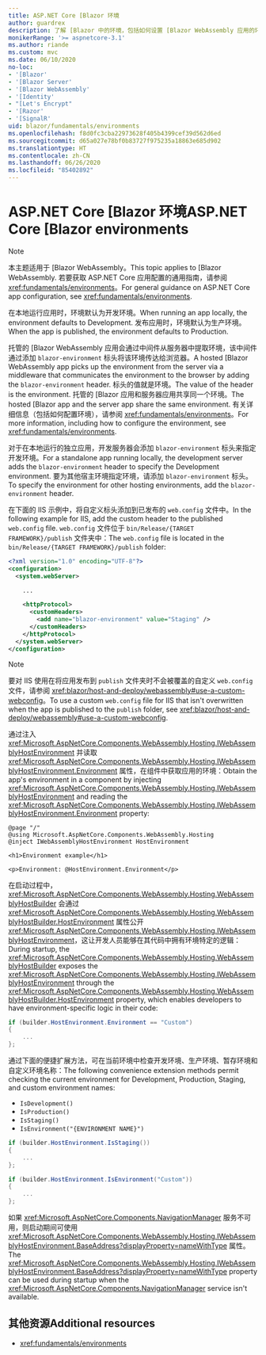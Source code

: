 ```yaml
---
title: ASP.NET Core [Blazor 环境
author: guardrex
description: 了解 [Blazor 中的环境，包括如何设置 [Blazor WebAssembly 应用的环境。
monikerRange: '>= aspnetcore-3.1'
ms.author: riande
ms.custom: mvc
ms.date: 06/10/2020
no-loc:
- '[Blazor'
- '[Blazor Server'
- '[Blazor WebAssembly'
- '[Identity'
- "[Let's Encrypt"
- '[Razor'
- '[SignalR'
uid: blazor/fundamentals/environments
ms.openlocfilehash: f8d0fc3cba22973628f405b4399cef39d562d6ed
ms.sourcegitcommit: d65a027e78bf0b83727f975235a18863e685d902
ms.translationtype: HT
ms.contentlocale: zh-CN
ms.lasthandoff: 06/26/2020
ms.locfileid: "85402892"
---
```

# <a name="aspnet-core-blazor-environments"></a><span data-ttu-id="2eb25-103">ASP.NET Core [Blazor 环境</span><span class="sxs-lookup"><span data-stu-id="2eb25-103">ASP.NET Core [Blazor environments</span></span>

> [!NOTE]
> <span data-ttu-id="2eb25-104">本主题适用于 [Blazor WebAssembly。</span><span class="sxs-lookup"><span data-stu-id="2eb25-104">This topic applies to [Blazor WebAssembly.</span></span> <span data-ttu-id="2eb25-105">若要获取 ASP.NET Core 应用配置的通用指南，请参阅 <xref:fundamentals/environments>。</span><span class="sxs-lookup"><span data-stu-id="2eb25-105">For general guidance on ASP.NET Core app configuration, see <xref:fundamentals/environments>.</span></span>

<span data-ttu-id="2eb25-106">在本地运行应用时，环境默认为开发环境。</span><span class="sxs-lookup"><span data-stu-id="2eb25-106">When running an app locally, the environment defaults to Development.</span></span> <span data-ttu-id="2eb25-107">发布应用时，环境默认为生产环境。</span><span class="sxs-lookup"><span data-stu-id="2eb25-107">When the app is published, the environment defaults to Production.</span></span>

<span data-ttu-id="2eb25-108">托管的 [Blazor WebAssembly 应用会通过中间件从服务器中提取环境，该中间件通过添加 `blazor-environment` 标头将该环境传达给浏览器。</span><span class="sxs-lookup"><span data-stu-id="2eb25-108">A hosted [Blazor WebAssembly app picks up the environment from the server via a middleware that communicates the environment to the browser by adding the `blazor-environment` header.</span></span> <span data-ttu-id="2eb25-109">标头的值就是环境。</span><span class="sxs-lookup"><span data-stu-id="2eb25-109">The value of the header is the environment.</span></span> <span data-ttu-id="2eb25-110">托管的 [Blazor 应用和服务器应用共享同一个环境。</span><span class="sxs-lookup"><span data-stu-id="2eb25-110">The hosted [Blazor app and the server app share the same environment.</span></span> <span data-ttu-id="2eb25-111">有关详细信息（包括如何配置环境），请参阅 <xref:fundamentals/environments>。</span><span class="sxs-lookup"><span data-stu-id="2eb25-111">For more information, including how to configure the environment, see <xref:fundamentals/environments>.</span></span>

<span data-ttu-id="2eb25-112">对于在本地运行的独立应用，开发服务器会添加 `blazor-environment` 标头来指定开发环境。</span><span class="sxs-lookup"><span data-stu-id="2eb25-112">For a standalone app running locally, the development server adds the `blazor-environment` header to specify the Development environment.</span></span> <span data-ttu-id="2eb25-113">要为其他宿主环境指定环境，请添加 `blazor-environment` 标头。</span><span class="sxs-lookup"><span data-stu-id="2eb25-113">To specify the environment for other hosting environments, add the `blazor-environment` header.</span></span>

<span data-ttu-id="2eb25-114">在下面的 IIS 示例中，将自定义标头添加到已发布的 `web.config` 文件中。</span><span class="sxs-lookup"><span data-stu-id="2eb25-114">In the following example for IIS, add the custom header to the published `web.config` file.</span></span> <span data-ttu-id="2eb25-115">`web.config` 文件位于 `bin/Release/{TARGET FRAMEWORK}/publish` 文件夹中：</span><span class="sxs-lookup"><span data-stu-id="2eb25-115">The `web.config` file is located in the `bin/Release/{TARGET FRAMEWORK}/publish` folder:</span></span>

```xml
<?xml version="1.0" encoding="UTF-8"?>
<configuration>
  <system.webServer>

    ...

    <httpProtocol>
      <customHeaders>
        <add name="blazor-environment" value="Staging" />
      </customHeaders>
    </httpProtocol>
  </system.webServer>
</configuration>
```

> [!NOTE]
> <span data-ttu-id="2eb25-116">要对 IIS 使用在将应用发布到 `publish` 文件夹时不会被覆盖的自定义 `web.config` 文件，请参阅 <xref:blazor/host-and-deploy/webassembly#use-a-custom-webconfig>。</span><span class="sxs-lookup"><span data-stu-id="2eb25-116">To use a custom `web.config` file for IIS that isn't overwritten when the app is published to the `publish` folder, see <xref:blazor/host-and-deploy/webassembly#use-a-custom-webconfig>.</span></span>

<span data-ttu-id="2eb25-117">通过注入 <xref:Microsoft.AspNetCore.Components.WebAssembly.Hosting.IWebAssemblyHostEnvironment> 并读取 <xref:Microsoft.AspNetCore.Components.WebAssembly.Hosting.IWebAssemblyHostEnvironment.Environment> 属性，在组件中获取应用的环境：</span><span class="sxs-lookup"><span data-stu-id="2eb25-117">Obtain the app's environment in a component by injecting <xref:Microsoft.AspNetCore.Components.WebAssembly.Hosting.IWebAssemblyHostEnvironment> and reading the <xref:Microsoft.AspNetCore.Components.WebAssembly.Hosting.IWebAssemblyHostEnvironment.Environment> property:</span></span>

```razor
@page "/"
@using Microsoft.AspNetCore.Components.WebAssembly.Hosting
@inject IWebAssemblyHostEnvironment HostEnvironment

<h1>Environment example</h1>

<p>Environment: @HostEnvironment.Environment</p>
```

<span data-ttu-id="2eb25-118">在启动过程中，<xref:Microsoft.AspNetCore.Components.WebAssembly.Hosting.WebAssemblyHostBuilder> 会通过 <xref:Microsoft.AspNetCore.Components.WebAssembly.Hosting.WebAssemblyHostBuilder.HostEnvironment> 属性公开 <xref:Microsoft.AspNetCore.Components.WebAssembly.Hosting.IWebAssemblyHostEnvironment>，这让开发人员能够在其代码中拥有环境特定的逻辑：</span><span class="sxs-lookup"><span data-stu-id="2eb25-118">During startup, the <xref:Microsoft.AspNetCore.Components.WebAssembly.Hosting.WebAssemblyHostBuilder> exposes the <xref:Microsoft.AspNetCore.Components.WebAssembly.Hosting.IWebAssemblyHostEnvironment> through the <xref:Microsoft.AspNetCore.Components.WebAssembly.Hosting.WebAssemblyHostBuilder.HostEnvironment> property, which enables developers to have environment-specific logic in their code:</span></span>

```csharp
if (builder.HostEnvironment.Environment == "Custom")
{
    ...
};
```

<span data-ttu-id="2eb25-119">通过下面的便捷扩展方法，可在当前环境中检查开发环境、生产环境、暂存环境和自定义环境名称：</span><span class="sxs-lookup"><span data-stu-id="2eb25-119">The following convenience extension methods permit checking the current environment for Development, Production, Staging, and custom environment names:</span></span>

* `IsDevelopment()`
* `IsProduction()`
* `IsStaging()`
* `IsEnvironment("{ENVIRONMENT NAME}")`

```csharp
if (builder.HostEnvironment.IsStaging())
{
    ...
};

if (builder.HostEnvironment.IsEnvironment("Custom"))
{
    ...
};
```

<span data-ttu-id="2eb25-120">如果 <xref:Microsoft.AspNetCore.Components.NavigationManager> 服务不可用，则启动期间可使用 <xref:Microsoft.AspNetCore.Components.WebAssembly.Hosting.IWebAssemblyHostEnvironment.BaseAddress?displayProperty=nameWithType> 属性。</span><span class="sxs-lookup"><span data-stu-id="2eb25-120">The <xref:Microsoft.AspNetCore.Components.WebAssembly.Hosting.IWebAssemblyHostEnvironment.BaseAddress?displayProperty=nameWithType> property can be used during startup when the <xref:Microsoft.AspNetCore.Components.NavigationManager> service isn't available.</span></span>

## <a name="additional-resources"></a><span data-ttu-id="2eb25-121">其他资源</span><span class="sxs-lookup"><span data-stu-id="2eb25-121">Additional resources</span></span>

* <xref:fundamentals/environments>
